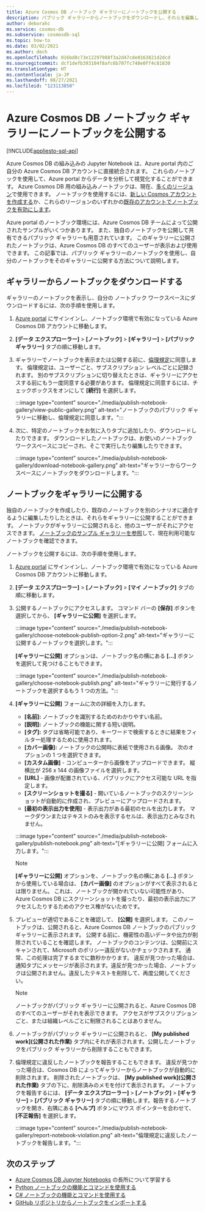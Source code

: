 ```yaml
---
title: Azure Cosmos DB ノートブック ギャラリーにノートブックを公開する
description: パブリック ギャラリーからノートブックをダウンロードし、それらを編集して、独自のノートブックをギャラリーに公開する方法について説明します。
author: deborahc
ms.service: cosmos-db
ms.subservice: cosmosdb-sql
ms.topic: how-to
ms.date: 03/02/2021
ms.author: dech
ms.openlocfilehash: 016bd8c73e12297988f3a2d47cde0163821d2dcd
ms.sourcegitcommit: dcf1defb393104f8afc6b707fc748e0ff4c81830
ms.translationtype: HT
ms.contentlocale: ja-JP
ms.lasthandoff: 08/27/2021
ms.locfileid: "123113850"
---
```

# <a name="publish-notebooks-to-the-azure-cosmos-db-notebook-gallery"></a>Azure Cosmos DB ノートブック ギャラリーにノートブックを公開する
[!INCLUDE[appliesto-sql-api](../includes/appliesto-sql-api.md)]

Azure Cosmos DB の組み込みの Jupyter Notebook は、Azure portal 内のご自分の Azure Cosmos DB アカウントに直接統合されます。 これらのノートブックを使用して、Azure portal からデータを分析して視覚化することができます。 Azure Cosmos DB 用の組み込みノートブックは、現在、[多くのリージョン](https://azure.microsoft.com/global-infrastructure/services/?products=cosmos-db&regions=all)で使用できます。 ノートブックを使用するには、[新しい Cosmos アカウントを作成する](create-cosmosdb-resources-portal.md)か、これらのリージョンのいずれかの[既存のアカウントでノートブックを有効にします](enable-notebooks.md)。

Azure portal のノートブック環境には、Azure Cosmos DB チームによって公開されたサンプルがいくつかあります。 また、独自のノートブックを公開して共有できるパブリック ギャラリーも用意されています。 このギャラリーに公開されたノートブックは、Azure Cosmos DB のすべてのユーザーが表示および使用できます。 この記事では、パブリック ギャラリーのノートブックを使用し、自分のノートブックをそのギャラリーに公開する方法について説明します。

## <a name="download-a-notebook-from-the-gallery"></a>ギャラリーからノートブックをダウンロードする

ギャラリーのノートブックを表示し、自分の ノートブック ワークスペースにダウンロードするには、次の手順を使用します。

1. [Azure portal](https://portal.azure.com/) にサインインし、ノートブック環境で有効になっている Azure Cosmos DB アカウントに移動します。

1. **[データ エクスプローラー]**  >  **[ノートブック]**  >  **[ギャラリー]**  >  **[パブリック ギャラリー]** タブの順に移動します。

1. ギャラリーでノートブックを表示または公開する前に、[倫理規定](https://azure.microsoft.com/support/legal/cosmos-db-public-gallery-code-of-conduct/)に同意します。 倫理規定は、ユーザーごと、サブスクリプション レベルごとに記録されます。 別のサブスクリプションに切り替えたときは、ギャラリーにアクセスする前にもう一度同意する必要があります。 倫理規定に同意するには、チェックボックスをオンにして **[続行]** を選択します。

   :::image type="content" source="./media/publish-notebook-gallery/view-public-gallery.png" alt-text="ノートブックのパブリック ギャラリーに移動し、倫理規定に同意します。":::

1. 次に、特定のノートブックをお気に入りタブに追加したり、ダウンロードしたりできます。 ダウンロードしたノートブックは、お使いのノートブック ワークスペースにコピーされ、そこで実行したり編集したりできます。

   :::image type="content" source="./media/publish-notebook-gallery/download-notebook-gallery.png" alt-text="ギャラリーからワークスペースにノートブックをダウンロードします。":::

## <a name="publish-a-notebook-to-the-gallery"></a>ノートブックをギャラリーに公開する

独自のノートブックを作成したり、既存のノートブックを別のシナリオに適合するように編集したりしたときは、それらをギャラリーに公開することができます。 ノートブックがギャラリーに公開されると、他のユーザーがそれにアクセスできます。 [ノートブックのサンプル ギャラリーを参照](https://cosmos.azure.com/gallery.html)して、現在利用可能なノートブックを確認できます。

ノートブックを公開するには、次の手順を使用します。

1. [Azure portal](https://portal.azure.com/) にサインインし、ノートブック環境で有効になっている Azure Cosmos DB アカウントに移動します。

1. **[データ エクスプローラー]**  >  **[ノートブック]**  >  **[マイ ノートブック]** タブの順に移動します。

1. 公開するノートブックにアクセスします。 コマンド バーの **[保存]** ボタンを選択してから、 **[ギャラリーに公開]** を選択します。

   :::image type="content" source="./media/publish-notebook-gallery/choose-notebook-publish-option-2.png" alt-text="ギャラリーに公開するノートブックを選択します。":::

   **[ギャラリーに公開]** オプションは、ノートブック名の横にある **[…]** ボタンを選択して見つけることもできます。

   :::image type="content" source="./media/publish-notebook-gallery/choose-notebook-publish.png" alt-text="ギャラリーに発行するノートブックを選択するもう 1 つの方法。":::

1. **[ギャラリーに公開]** フォームに次の詳細を入力します。

   * **[名前]:** ノートブックを識別するためのわかりやすい名前。
   * **[説明]:** ノートブックの機能に関する短い説明。
   * **[タグ]:** タグは省略可能であり、キーワードで検索するときに結果をフィルター処理するために使用されます。
   * **[カバー画像]:** ノートブックの公開時に表紙で使用される画像。 次のオプションの 1 つを選択できます。
   * **[カスタム画像]** - コンピューターから画像をアップロードできます。 縦横比が 256 x 144 の画像ファイルを選択します。
   * **[URL]** - 画像が配置されている、パブリックにアクセス可能な URL を指定します。
   * **[スクリーンショットを撮る]** - 開いているノートブックのスクリーンショットが自動的に作成され、プレビューにアップロードされます。
   * **[最初の表示出力を使用]** - 表示出力がある最初のセルを出力します。 マークダウンまたはテキストのみを表示するセルは、表示出力とみなされません。

   :::image type="content" source="./media/publish-notebook-gallery/publish-notebook.png" alt-text="[ギャラリーに公開] フォームに入力します。":::

   > [!NOTE]
   > **[ギャラリーに公開]** オプションを、ノートブック名の横にある **[…]** ボタンから使用している場合は、 **[カバー画像]** のオプションがすべて表示されるとは限りません。 これは、ノートブックが開かれていない可能性があり、Azure Cosmos DB にスクリーンショットを撮ったり、最初の表示出力にアクセスしたりするためのアクセス権がないためです。

1. プレビューが適切であることを確認して、 **[公開]** を選択します。 このノートブックは、公開されると、Azure Cosmos DB ノートブックのパブリック ギャラリーに表示されます。 公開する前に、機密性の高いデータや出力が削除されていることを確認します。 ノートブックのコンテンツは、公開前にスキャンされて、Microsoft のポリシー違反がないかチェックされます。 通常、この処理は完了するまでに数秒かかります。 違反が見つかった場合は、通知タブにメッセージが表示されます。違反が見つかった場合、ノートブックは公開されません。違反したテキストを削除して、再度公開してください。

   > [!NOTE]
   > ノートブックがパブリック ギャラリーに公開されると、Azure Cosmos DB のすべてのユーザーがそれを表示できます。 アクセスがサブスクリプションごと、または組織レベルごとに制限されることはありません。

1. ノートブックがパブリック ギャラリーに公開されると、 **[My published work]\(公開された作業\)** タブ内にそれが表示されます。公開したノートブックをパブリック ギャラリーから削除することもできます。

1. 倫理規定に違反したノートブックを報告することもできます。 違反が見つかった場合は、Cosmos DB によってギャラリーからノートブックが自動的に削除されます。 削除されたノートブックは、 **[My published work]\(公開された作業\)** タブの下に、削除済みのメモを付けて表示されます。 ノートブックを報告するには、 **[データ エクスプローラー]**  >  **[ノートブック]**  >  **[ギャラリー]**  >  **[パブリック ギャラリー]** タブの順に移動します。報告するノートブックを開き、右隅にある **[ヘルプ]** ボタンにマウス ポインターを合わせて、 **[不正報告]** を選択します。

   :::image type="content" source="./media/publish-notebook-gallery/report-notebook-violation.png" alt-text="倫理規定に違反したノートブックを報告します。":::

## <a name="next-steps"></a>次のステップ

* [Azure Cosmos DB Jupyter Notebooks](../cosmosdb-jupyter-notebooks.md) の長所について学習する
* [Python ノートブックの機能とコマンドを使用する](use-python-notebook-features-and-commands.md)
* [C# ノートブックの機能とコマンドを使用する](use-csharp-notebook-features-and-commands.md)
* [GitHub リポジトリからノートブックをインポートする](import-github-notebooks.md)
